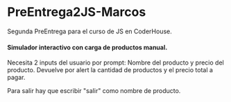 # PreEntrega2JS-Marcos
Segunda PreEntrega para el curso de JS en CoderHouse.

#### Simulador interactivo con carga de productos manual.

Necesita 2 inputs del usuario por prompt: Nombre del producto y precio del producto.
Devuelve por alert la cantidad de productos y el precio total a pagar.

Para salir hay que escribir "salir" como nombre de producto.
